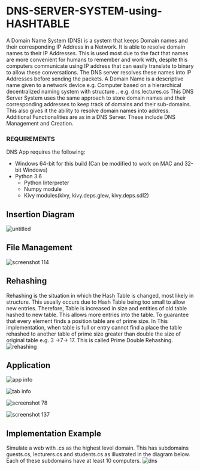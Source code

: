 # DNS-SERVER-SYSTEM-using-HASHTABLE
   A Domain Name System (DNS) is a system that keeps Domain names and their corresponding IP Address in a Network. It is able to resolve domain names to their IP Addresses. This is used most due to the fact that names are more convenient for humans to remember and work with, despite this computers communicate using IP address that can easily translate to binary to allow these conversations. The DNS server resolves these names into IP Addresses before sending the packets.
A Domain Name is a descriptive name given to a network device e.g. Computer based on a hierarchical decentralized naming system with structure <name>.<subdomain>.<upper domain> e.g. dns.lectures.cs
This DNS Server System uses the same approach to store domain names and their corresponding addresses to keep track of domains and their sub-domains. This also gives it the ability to resolve domain names into address. Additional Functionalities are as in a DNS Server. These include DNS Management and Creation.
### REQUIREMENTS
DNS App requires the following:

* Windows 64-bit for this build (Can be modified to work on MAC and 32-bit Windows)
* Python 3.6
  - Python Interpreter
  - Numpy module
  - Kivy modules(kivy, kivy.deps.glew, kivy.deps.sdl2)

## Insertion Diagram
![untitled](https://user-images.githubusercontent.com/36822517/42100389-573aaebc-7bc0-11e8-85fb-4d8346a5e5b5.png)

## File Management
![screenshot 114](https://user-images.githubusercontent.com/36822517/42100229-eea438c8-7bbf-11e8-821a-ee17d162f243.png)

## Rehashing
Rehashing is the situation in which the Hash Table is changed, most likely in structure. This usually occurs due to Hash Table being too small to allow new entries. Therefore, Table is increased in size and entities of old table hashed to new table. This allows more entries into the table. To guarantee that every element finds a position table are of prime size. In This implementation, when table is full or entry cannot find a place the table rehashed to another table of prime size greater than double the size of original table e.g. 3 ->7-> 17. This is called Prime Double Rehashing.
![rehashing](https://user-images.githubusercontent.com/36822517/42100366-4b099aae-7bc0-11e8-8188-c1f7cd4795c3.png)

## Application

![app info](https://user-images.githubusercontent.com/36822517/42100379-4eba747a-7bc0-11e8-94c5-f09d48da4fc9.png)

![tab info](https://user-images.githubusercontent.com/36822517/42100359-47714aa4-7bc0-11e8-8da0-f8ae6e0bddbf.png)

![screenshot 78](https://user-images.githubusercontent.com/36822517/42100189-d3b215a8-7bbf-11e8-94ed-0fb0b6c43ca2.png)

![screenshot 137](https://user-images.githubusercontent.com/36822517/42100245-fab54832-7bbf-11e8-83bc-5e3d25ce9977.png)

## Implementation Example
 Simulate a web with .cs as the highest level domain. This has subdomains guests.cs, lecturers.cs and students.cs as illustrated in the diagram below. Each of these subdomains have at least 10 computers.
![dns](https://user-images.githubusercontent.com/36822517/42100976-04707d18-7bc2-11e8-8288-d546eee89843.png)
